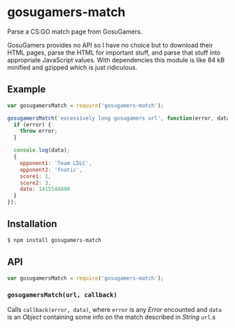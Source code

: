 # gosugamers-match

Parse a CS:GO match page from GosuGamers.

GosuGamers provides no API so I have no choice but to download their HTML pages,
parse the HTML for important stuff, and parse that stuff into appropriate
JavaScript values. With dependencies this module is like 84 kB minified and
gzipped which is just ridiculous.

## Example

``` javascript
var gosugamersMatch = require('gosugamers-match');

gosugamersMatch('excessively long gosugamers url', function(error, data) {
  if (error) {
    throw error;
  }

  console.log(data);
  {
    opponent1: 'Team LDLC',
    opponent2: 'fnatic',
    score1: 1,
    score2: 3,
    date: 1415548800
  }
});
```

## Installation

``` bash
$ npm install gosugamers-match
```

## API

``` javascript
var gosugamersMatch = require('gosugamers-match');
```

### `gosugamersMatch(url, callback)`

Calls `callback(error, data)`, where `error` is any _Error_ encounted and `data`
is an _Object_ containing some info on the match described in _String_ `url`.s